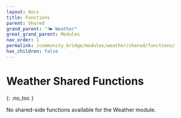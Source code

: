 ```yaml
---
layout: docs
title: Functions
parent: Shared
grand_parent: "🌤️ Weather"
great_grand_parent: Modules
nav_order: 1
permalink: /community_bridge/modules/weather/shared/functions/
has_children: false
---
```


# Weather Shared Functions
{: .no_toc }

No shared-side functions available for the Weather module.
